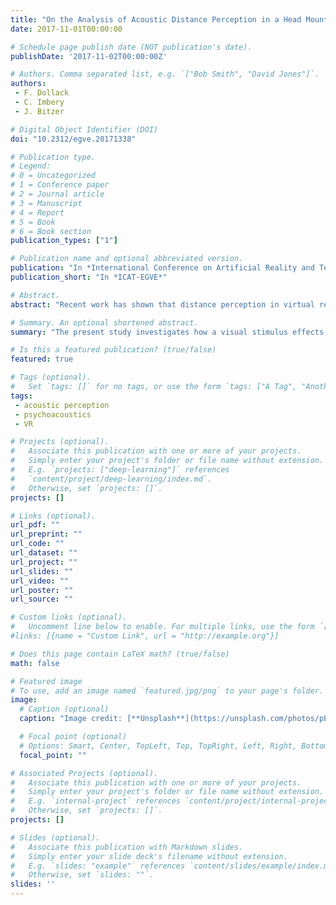 ```yaml
---
title: "On the Analysis of Acoustic Distance Perception in a Head Mounted Display"
date: 2017-11-01T00:00:00

# Schedule page publish date (NOT publication's date).
publishDate: '2017-11-02T00:00:00Z'

# Authors. Comma separated list, e.g. `["Bob Smith", "David Jones"]`.
authors:
 - F. Dollack
 - C. Imbery
 - J. Bitzer

# Digital Object Identifier (DOI)
doi: "10.2312/egve.20171338"

# Publication type.
# Legend:
# 0 = Uncategorized
# 1 = Conference paper
# 2 = Journal article
# 3 = Manuscript
# 4 = Report
# 5 = Book
# 6 = Book section
publication_types: ["1"]

# Publication name and optional abbreviated version.
publication: "In *International Conference on Artificial Reality and Telexistence and Eurographics Symposium on Virtual Environments (ICAT-EGVE)*."
publication_short: "In *ICAT-EGVE*"

# Abstract.
abstract: "Recent work has shown that distance perception in virtual reality is different from reality. Several studies have tried to quantify the discrepancy between virtual and real visual distance perception but only little work was done on how visual stimuli affect acoustic distance perception in virtual environments. The present study investigates how a visual stimulus effects acoustic distance perception in virtual environments. Virtual sound sources based on binaural room impulse response (BRIR) measurements made from distances ranging from 0.9 to 4.9 m in a lecture room were used as auditory stimuli. Visual stimulation was done using a head mounted display (HMD). Participants were asked to estimate egocentric distance to the sound source in two conditions: auditory with GUI (A), auditory with HMD (A+V). Each condition was presented within its own block to a total of eight participants. We found that a systematical offset is introduced by the visual stimulus."

# Summary. An optional shortened abstract.
summary: "The present study investigates how a visual stimulus effects acoustic distance perception in virtual environments. Participants were asked to estimate egocentric distance to the sound source in two conditions: auditory with GUI (A), auditory with HMD (A+V). We found that a systematical offset is introduced by the visual stimulus."

# Is this a featured publication? (true/false)
featured: true

# Tags (optional).
#   Set `tags: []` for no tags, or use the form `tags: ["A Tag", "Another Tag"]` for one or more tags.
tags:
 - acoustic perception
 - psychoacoustics
 - VR

# Projects (optional).
#   Associate this publication with one or more of your projects.
#   Simply enter your project's folder or file name without extension.
#   E.g. `projects: ["deep-learning"]` references
#   `content/project/deep-learning/index.md`.
#   Otherwise, set `projects: []`.
projects: []

# Links (optional).
url_pdf: ""
url_preprint: ""
url_code: ""
url_dataset: ""
url_project: ""
url_slides: ""
url_video: ""
url_poster: ""
url_source: ""

# Custom links (optional).
#   Uncomment line below to enable. For multiple links, use the form `[{...}, {...}, {...}]`.
#links: [{name = "Custom Link", url = "http://example.org"}]

# Does this page contain LaTeX math? (true/false)
math: false

# Featured image
# To use, add an image named `featured.jpg/png` to your page's folder.
image:
  # Caption (optional)
  caption: "Image credit: [**Unsplash**](https://unsplash.com/photos/pLCdAaMFLTE)"

  # Focal point (optional)
  # Options: Smart, Center, TopLeft, Top, TopRight, Left, Right, BottomLeft, Bottom, BottomRight
  focal_point: ""

# Associated Projects (optional).
#   Associate this publication with one or more of your projects.
#   Simply enter your project's folder or file name without extension.
#   E.g. `internal-project` references `content/project/internal-project/index.md`.
#   Otherwise, set `projects: []`.
projects: []

# Slides (optional).
#   Associate this publication with Markdown slides.
#   Simply enter your slide deck's filename without extension.
#   E.g. `slides: "example"` references `content/slides/example/index.md`.
#   Otherwise, set `slides: ""`.
slides: ''
---
```

